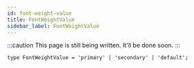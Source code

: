 ```yaml
---
id: font-weight-value
title: FontWeightValue
sidebar_label: FontWeightValue
---
```


:::caution
This page is still being written. It'll be done soon.
:::

```tsx
type FontWeightValue = 'primary' | 'secondary' | 'default';
```
